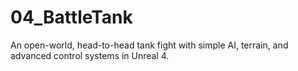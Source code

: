 # 04_BattleTank
An open-world, head-to-head tank fight with simple AI, terrain, and advanced control systems in Unreal 4.
